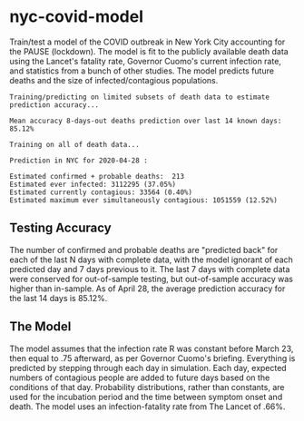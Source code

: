 # nyc-covid-model
  Train/test a model of the COVID outbreak in New York City accounting for the PAUSE (lockdown). The model is fit to the publicly available death data using the Lancet's fatality rate, Governor Cuomo's current infection rate, and statistics from a bunch of other studies. The model predicts future deaths and the size of infected/contagious populations.  


    Training/predicting on limited subsets of death data to estimate prediction accuracy...

    Mean accuracy 8-days-out deaths prediction over last 14 known days: 85.12% 

    Training on all of death data...

    Prediction in NYC for 2020-04-28 :

    Estimated confirmed + probable deaths:  213
    Estimated ever infected: 3112295 (37.05%)
    Estimated currently contagious: 33564 (0.40%)
    Estimated maximum ever simultaneously contagious: 1051559 (12.52%)


## Testing Accuracy

The number of confirmed and probable deaths are "predicted back" for each of the last N days with complete data, with the model ignorant of each predicted day and 7 days previous to it. The last 7 days with complete data were conserved for out-of-sample testing, but out-of-sample accuracy was higher than in-sample. As of April 28, the average prediction accuracy for the last 14 days is 85.12%.

## The Model

The model assumes that the infection rate R was constant before March 23, then equal to .75 afterward, as per Governor Cuomo's briefing. Everything is predicted by stepping through each day in simulation. Each day, expected numbers of contagious people are added to future days based on the conditions of that day. Probability distributions, rather than constants, are used for the incubation period and the time between symptom onset and death. The model uses an infection-fatality rate from The Lancet of .66%.
